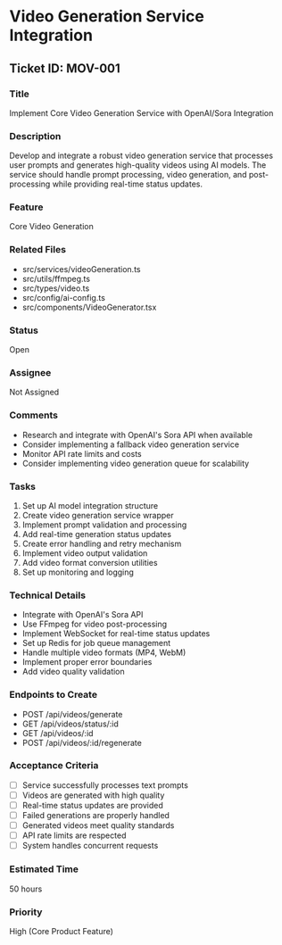 # Video Generation Service Integration

## Ticket ID: MOV-001

### Title
Implement Core Video Generation Service with OpenAI/Sora Integration

### Description
Develop and integrate a robust video generation service that processes user prompts and generates high-quality videos using AI models. The service should handle prompt processing, video generation, and post-processing while providing real-time status updates.

### Feature
Core Video Generation

### Related Files
- src/services/videoGeneration.ts
- src/utils/ffmpeg.ts
- src/types/video.ts
- src/config/ai-config.ts
- src/components/VideoGenerator.tsx

### Status
Open

### Assignee
Not Assigned

### Comments
- Research and integrate with OpenAI's Sora API when available
- Consider implementing a fallback video generation service
- Monitor API rate limits and costs
- Consider implementing video generation queue for scalability

### Tasks
1. Set up AI model integration structure
2. Create video generation service wrapper
3. Implement prompt validation and processing
4. Add real-time generation status updates
5. Create error handling and retry mechanism
6. Implement video output validation
7. Add video format conversion utilities
8. Set up monitoring and logging

### Technical Details
- Integrate with OpenAI's Sora API
- Use FFmpeg for video post-processing
- Implement WebSocket for real-time status updates
- Set up Redis for job queue management
- Handle multiple video formats (MP4, WebM)
- Implement proper error boundaries
- Add video quality validation

### Endpoints to Create
- POST /api/videos/generate
- GET /api/videos/status/:id
- GET /api/videos/:id
- POST /api/videos/:id/regenerate

### Acceptance Criteria
- [ ] Service successfully processes text prompts
- [ ] Videos are generated with high quality
- [ ] Real-time status updates are provided
- [ ] Failed generations are properly handled
- [ ] Generated videos meet quality standards
- [ ] API rate limits are respected
- [ ] System handles concurrent requests

### Estimated Time
50 hours

### Priority
High (Core Product Feature)